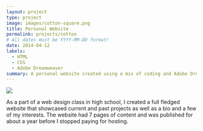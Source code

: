 ```yaml
---
layout: project
type: project
image: images/cotton-square.png
title: Personal Website
permalink: projects/cotton
# All dates must be YYYY-MM-DD format!
date: 2014-04-12
labels:
  - HTML
  - CSS
  - Adobe Dreamweaver
summary: A personal website created using a mix of coding and Adobe Dreamweaver.
---
```


<img class="ui image" src="{{ site.baseurl }}/images/cotton-header.png">

As a part of a web design class in high school, I created a full fledged website that showcased current and past projects as well as a bio and a few of my interests. The website had 7 pages of content and was published for about a year before I stopped paying for hosting.

